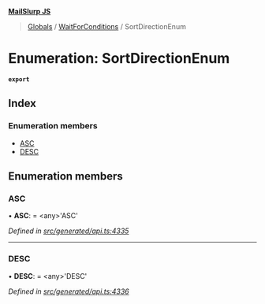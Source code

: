 **[MailSlurp JS](../README.md)**

> [Globals](../README.md) / [WaitForConditions](../modules/waitforconditions.md) / SortDirectionEnum

# Enumeration: SortDirectionEnum

**`export`** 

## Index

### Enumeration members

* [ASC](waitforconditions.sortdirectionenum.md#asc)
* [DESC](waitforconditions.sortdirectionenum.md#desc)

## Enumeration members

### ASC

•  **ASC**:  = \<any>'ASC'

*Defined in [src/generated/api.ts:4335](https://github.com/mailslurp/mailslurp-client/blob/fb74c9f/src/generated/api.ts#L4335)*

___

### DESC

•  **DESC**:  = \<any>'DESC'

*Defined in [src/generated/api.ts:4336](https://github.com/mailslurp/mailslurp-client/blob/fb74c9f/src/generated/api.ts#L4336)*
